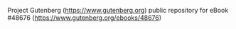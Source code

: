 Project Gutenberg (https://www.gutenberg.org) public repository for eBook #48676 (https://www.gutenberg.org/ebooks/48676)
